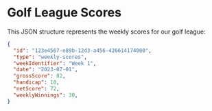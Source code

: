 # Golf League Scores

This JSON structure represents the weekly scores for our golf league:

```json
{
  "id": "123e4567-e89b-12d3-a456-426614174000",
  "type": "weekly-scores",
  "weekIdentifier": "Week 1",
  "date": "2023-07-01",
  "grossScore": 82,
  "handicap": 10,
  "netScore": 72,
  "weeklyWinnings": 30,
}
